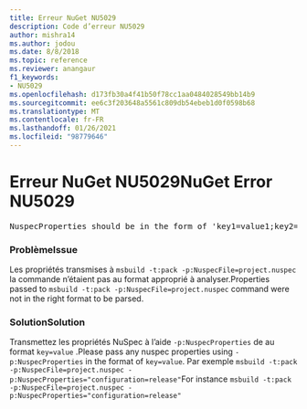 ```yaml
---
title: Erreur NuGet NU5029
description: Code d’erreur NU5029
author: mishra14
ms.author: jodou
ms.date: 8/8/2018
ms.topic: reference
ms.reviewer: anangaur
f1_keywords:
- NU5029
ms.openlocfilehash: d173fb30a4f41b50f78cc1aa0484028549bb14b9
ms.sourcegitcommit: ee6c3f203648a5561c809db54ebeb1d0f0598b68
ms.translationtype: MT
ms.contentlocale: fr-FR
ms.lasthandoff: 01/26/2021
ms.locfileid: "98779646"
---
```

# <a name="nuget-error-nu5029"></a><span data-ttu-id="464a8-103">Erreur NuGet NU5029</span><span class="sxs-lookup"><span data-stu-id="464a8-103">NuGet Error NU5029</span></span>
<pre>NuspecProperties should be in the form of 'key1=value1;key2=value2'.</pre>

### <a name="issue"></a><span data-ttu-id="464a8-104">Problème</span><span class="sxs-lookup"><span data-stu-id="464a8-104">Issue</span></span>

<span data-ttu-id="464a8-105">Les propriétés transmises à `msbuild -t:pack -p:NuspecFile=project.nuspec` la commande n’étaient pas au format approprié à analyser.</span><span class="sxs-lookup"><span data-stu-id="464a8-105">Properties passed to `msbuild -t:pack -p:NuspecFile=project.nuspec` command were not in the right format to be parsed.</span></span>


### <a name="solution"></a><span data-ttu-id="464a8-106">Solution</span><span class="sxs-lookup"><span data-stu-id="464a8-106">Solution</span></span>

<span data-ttu-id="464a8-107">Transmettez les propriétés NuSpec à l’aide `-p:NuspecProperties` de au format `key=value` .</span><span class="sxs-lookup"><span data-stu-id="464a8-107">Please pass any nuspec properties using `-p:NuspecProperties` in the format of `key=value`.</span></span> <span data-ttu-id="464a8-108">Par exemple `msbuild -t:pack -p:NuspecFile=project.nuspec -p:NuspecProperties="configuration=release"`</span><span class="sxs-lookup"><span data-stu-id="464a8-108">For instance `msbuild -t:pack -p:NuspecFile=project.nuspec -p:NuspecProperties="configuration=release"`</span></span>

